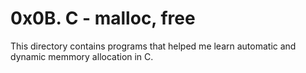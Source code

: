 # 0x0B. C - malloc, free
This directory contains programs that helped me learn automatic and dynamic memmory allocation in C.
